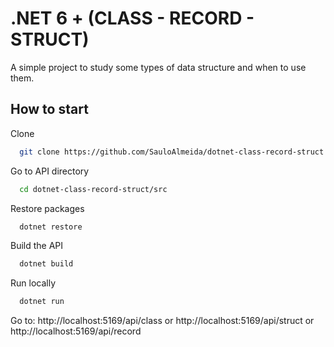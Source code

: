 # .NET 6 + (CLASS - RECORD - STRUCT)

A simple project to study some types of data structure and when to use them.

## How to start

Clone

```bash
  git clone https://github.com/SauloAlmeida/dotnet-class-record-struct
```

Go to API directory

```bash
  cd dotnet-class-record-struct/src
```

Restore packages

```bash
  dotnet restore
```

Build the API

```bash
  dotnet build
```

Run locally

```bash
  dotnet run
```

Go to: http://localhost:5169/api/class or http://localhost:5169/api/struct or http://localhost:5169/api/record
